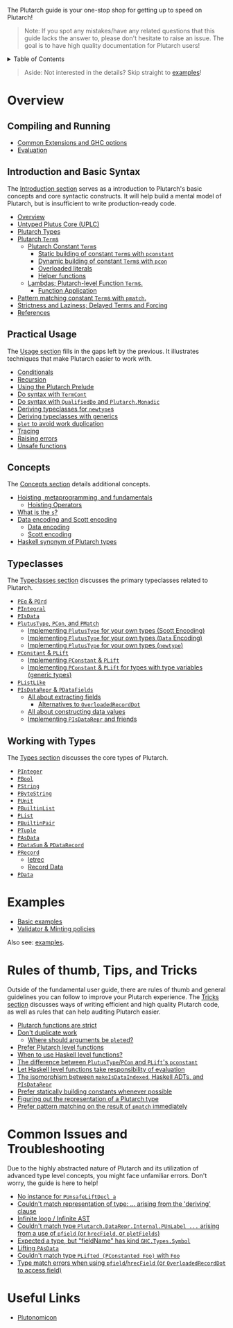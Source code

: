 The Plutarch guide is your one-stop shop for getting up to speed on Plutarch!

> Note: If you spot any mistakes/have any related questions that this guide lacks the answer to, please don't hesitate to raise an issue. The goal is to have high quality documentation for Plutarch users!

<details>
<summary> Table of Contents </summary>

- [Overview](#overview)
  - [Compiling and Running](#compiling-and-running)
  - [Introduction and Basic Syntax](#introduction-and-basic-syntax)
  - [Practical Usage](#practical-usage)
  - [Concepts](#concepts)
  - [Typeclasses](#typeclasses)
  - [Working with Types](#working-with-types)
- [Examples](#examples)
- [Rules of thumb, Tips, and Tricks](#rules-of-thumb-tips-and-tricks)
- [Common Issues and Troubleshooting](#common-issues-and-troubleshooting)
- [Useful Links](#useful-links)

</details>

> Aside: Not interested in the details? Skip straight to [examples](#examples)!

# Overview

## Compiling and Running

- [Common Extensions and GHC options](./Run.md#common-extensions-and-ghc-options)
- [Evaluation](./Run.md#evaluation)

## Introduction and Basic Syntax

The [Introduction section](./Introduction.md) serves as a introduction to Plutarch's basic concepts and core syntactic constructs. It will help build a mental model of Plutarch, but is insufficient to write production-ready code.

- [Overview](./Introduction.md#overview)
- [Untyped Plutus Core (UPLC)](./Introduction/Untyped%20Plutus%20Core.md)
- [Plutarch Types](./Introduction/Plutarch%20Types.md)
- [Plutarch `Term`s](./Introduction/Plutarch%20Terms.md)
  - [Plutarch Constant `Term`s](./Introduction/Plutarch%20Terms/Plutarch%20Constants.md)
    - [Static building of constant `Term`s with `pconstant`](./Introduction/Plutarch%20Terms/Plutarch%20Constants.md#static-building-of-constant-terms-with-pconstant)
    - [Dynamic building of constant `Term`s with `pcon`](./Introduction/Plutarch%20Terms/Plutarch%20Constants.md#dynamic-building-of-constant-terms-with-pcon)
    - [Overloaded literals](./Introduction/Plutarch%20Terms/Plutarch%20Constants.md#overloaded-literals)
    - [Helper functions](./Introduction/Plutarch%20Terms/Plutarch%20Constants.md#helper-functions)
  - [Lambdas; Plutarch-level Function `Term`s.](./Introduction/Plutarch%20Terms/Plutarch%20Lambdas.md#lambdas-plutarch-level-function-terms)
    - [Function Application](./Introduction/Plutarch%20Terms/Plutarch%20Lambdas.md#function-application)
- [Pattern matching constant `Term`s with `pmatch`.](./Introduction/Pattern%20matching.md)
- [Strictness and Laziness; Delayed Terms and Forcing](./Introduction/Delay%20and%20Force.md)
- [References](./Introduction.md#references)

## Practical Usage

The [Usage section](./Usage.md) fills in the gaps left by the previous. It illustrates techniques that make Plutarch easier to work with.

- [Conditionals](./Usage/Conditionals.md)
- [Recursion](./Usage/Recursion.md)
- [Using the Plutarch Prelude](./Usage/Prelude%20mixin.md)
- [Do syntax with `TermCont`](./Usage/Do%20syntax%20with%20TermCont.md)
- [Do syntax with `QualifiedDo` and `Plutarch.Monadic`](./Usage/Do%20syntax%20with%20QualifiedDo.md)
- [Deriving typeclasses for `newtype`s](./Usage/Deriving%20for%20newtypes.md)
- [Deriving typeclasses with generics](./Usage/Deriving%20with%20generics.md)
- [`plet` to avoid work duplication](./Usage/Avoid%20work%20duplication%20using%20plet.md)
- [Tracing](./Usage/Tracing.md)
- [Raising errors](./Usage/Raising%20errors.md)
- [Unsafe functions](./Usage/Unsafe%20functions.md)

## Concepts

The [Concepts section](./Concepts.md) details additional concepts.

- [Hoisting, metaprogramming, and fundamentals](./Concepts/Hoisting.md)
  - [Hoisting Operators](./Concepts/Hoisting.md#hoisting-operators)
- [What is the `s`?](./Concepts/What%20is%20the%20S.md#what-is-the-s)
- [Data encoding and Scott encoding](./Concepts/Data%20and%20Scott%20encoding.md)
  - [Data encoding](./Concepts/Data%20and%20Scott%20encoding.md#data-encoding)
  - [Scott encoding](./Concepts/Data%20and%20Scott%20encoding.md#scott-encoding)
- [Haskell synonym of Plutarch types](./Concepts/Haskell%20Synonym.md)

## Typeclasses

The [Typeclasses section](./Typeclasses.md) discusses the primary typeclasses related to Plutarch.

- [`PEq` & `POrd`](./Typeclasses/PEq%20and%20POrd.md)
- [`PIntegral`](./Typeclasses/PIntegral.md)
- [`PIsData`](./Typeclasses/PIsData.md)
- [`PlutusType`, `PCon`, and `PMatch`](./Typeclasses/PlutusType,%20PCon,%20and%20PMatch.md)
  - [Implementing `PlutusType` for your own types (Scott Encoding)](./Typeclasses/PlutusType,%20PCon,%20and%20PMatch.md#implementing-plutustype-for-your-own-types-scott-encoding)
  - [Implementing `PlutusType` for your own types (`Data` Encoding)](./Typeclasses/PlutusType,%20PCon,%20and%20PMatch.md#implementing-plutustype-for-your-own-types-data-encoding)
  - [Implementing `PlutusType` for your own types (`newtype`)](./Typeclasses/PlutusType,%20PCon,%20and%20PMatch.md#implementing-plutustype-for-your-own-types-newtype)
- [`PConstant` & `PLift`](./Typeclasses/PConstant%20and%20PLift.md)
  - [Implementing `PConstant` & `PLift`](./Typeclasses/PConstant%20and%20PLift.md#implementing-pconstant--plift)
  - [Implementing `PConstant` & `PLift` for types with type variables (generic types)](./Typeclasses/PConstant%20and%20PLift.md#implementing-pconstant--plift-for-types-with-type-variables-generic-types)
- [`PListLike`](./Typeclasses/PListLike.md)
- [`PIsDataRepr` & `PDataFields`](./Typeclasses/PIsDataRepr%20and%20PDataFields.md)
  - [All about extracting fields](./Typeclasses/PIsDataRepr%20and%20PDataFields.md#all-about-extracting-fields)
    - [Alternatives to `OverloadedRecordDot`](./Typeclasses/PIsDataRepr%20and%20PDataFields.md#alternatives-to-overloadedrecorddot)
  - [All about constructing data values](./Typeclasses/PIsDataRepr%20and%20PDataFields.md#all-about-constructing-data-values)
  - [Implementing `PIsDataRepr` and friends](./Typeclasses/PIsDataRepr%20and%20PDataFields.md#implementing-pisdatarepr-and-friends)

## Working with Types

The [Types section](./Types.md) discusses the core types of Plutarch.

- [`PInteger`](./Types/PInteger.md)
- [`PBool`](./Types/PBool.md)
- [`PString`](./Types/PString.md)
- [`PByteString`](./Types/PByteString.md)
- [`PUnit`](./Types/PUnit.md)
- [`PBuiltinList`](./Types/PBuiltinList.md)
- [`PList`](./Types/PList.md)
- [`PBuiltinPair`](./Types/PBuiltinPair.md)
- [`PTuple`](./Types/PTuple.md)
- [`PAsData`](./Types/PAsData.md)
- [`PDataSum` & `PDataRecord`](./Types/PDataSum%20and%20PDataRecord.md)
- [`PRecord`](./Types/PRecord.md)
  - [letrec](./Types/PRecord.md#letrec)
  - [Record Data](./Types/PRecord.md#record-data)
- [`PData`](./Types/PData.md)

# Examples

- [Basic examples](./examples/BASIC.md)
- [Validator & Minting policies](./examples/VALIDATOR.md)

Also see: [examples](https://github.com/Plutonomicon/plutarch/tree/master/plutarch-test).

# Rules of thumb, Tips, and Tricks

Outside of the fundamental user guide, there are rules of thumb and general guidelines you can follow to improve your Plutarch experience. The [Tricks section](./Tricks.md) discusses ways of writing efficient and high quality Plutarch code, as well as rules that can help auditing Plutarch easier.

- [Plutarch functions are strict](./Tricks/Plutarch%20functions%20strict.md)
- [Don't duplicate work](./Tricks/Don't%20duplicate%20work.md)
  - [Where should arguments be `plet`ed?](./Tricks/Don't%20duplicate%20work.md#where-should-arguments-be-pleted)
- [Prefer Plutarch level functions](./Tricks/Prefer%20Plutarch%20functions.md)
- [When to use Haskell level functions?](./Tricks/Using%20Haskell%20level%20functions.md)
- [The difference between `PlutusType`/`PCon` and `PLift`'s `pconstant`](./Tricks/Difference%20between%20pcon%20and%20pconstant.md)
- [Let Haskell level functions take responsibility of evaluation](./Tricks/Responsibility%20of%20evaluation%20in%20Haskell%20functions.md)
- [The isomorphism between `makeIsDataIndexed`, Haskell ADTs, and `PIsDataRepr`](./Tricks/makeIsDataIndexed,%20Haskell%20ADTs,%20and%20PIsDataRepr.md)
- [Prefer statically building constants whenever possible](./Tricks/Prefer%20statically%20building%20constants.md)
- [Figuring out the representation of a Plutarch type](./Tricks/Representation%20of%20Plutarch%20type.md)
- [Prefer pattern matching on the result of `pmatch` immediately](./Tricks/Prefer%20matching%20on%20pmatch%20result%20immediately.md)

# Common Issues and Troubleshooting

Due to the highly abstracted nature of Plutarch and its utilization of advanced type level concepts, you might face unfamiliar errors. Don't worry, the guide is here to help!

- [No instance for `PUnsafeLiftDecl a`](./Troubleshooting.md#no-instance-for-punsafeliftdecl-a)
- [Couldn't match representation of type: ... arising from the 'deriving' clause](./Troubleshooting.md#couldnt-match-representation-of-type--arising-from-the-deriving-clause)
- [Infinite loop / Infinite AST](./Troubleshooting.md#infinite-loop--infinite-ast)
- [Couldn't match type `Plutarch.DataRepr.Internal.PUnLabel ...` arising from a use of `pfield` (or `hrecField`, or `pletFields`)](./Troubleshooting.md#couldnt-match-type-plutarchdatareprinternalpunlabel--arising-from-a-use-of-pfield-or-hrecfield-or-pletfields)
- [Expected a type, but "fieldName" has kind `GHC.Types.Symbol`](./Troubleshooting.md#expected-a-type-but-fieldname-has-kind-ghctypessymbol)
- [Lifting `PAsData`](./Troubleshooting.md#lifting-pasdata)
- [Couldn't match type `PLifted (PConstanted Foo)` with `Foo`](./Troubleshooting.md#couldnt-match-type-plifted-pconstanted-foo-with-foo)
- [Type match errors when using `pfield`/`hrecField` (or `OverloadedRecordDot` to access field)](./Troubleshooting.md#type-match-errors-when-using-pfieldhrecfield-or-overloadedrecorddot-to-access-field)

# Useful Links

- [Plutonomicon](https://github.com/Plutonomicon/plutonomicon)
